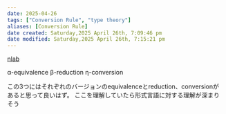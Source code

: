 ```yaml
---
date: 2025-04-26
tags: ["Conversion Rule", "type theory"]
aliases: [Conversion Rule]
date created: Saturday,2025 April 26th, 7:09:46 pm
date modified: Saturday,2025 April 26th, 7:15:21 pm
---
```


[nlab](https://ncatlab.org/nlab/show/conversion+rule)


α-equivalence
β-reduction
η-conversion

この3つにはそれぞれのバージョンのequivalenceとreduction、conversionがあると思って良いはず。
ここを理解していたら形式言語に対する理解が深まりそう
